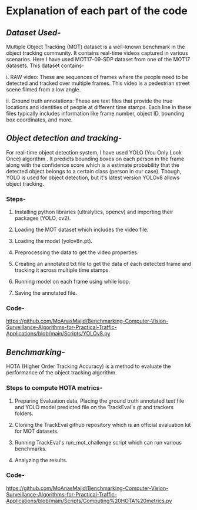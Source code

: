 # **Explanation of each part of the code**

## *Dataset Used-*

Multiple Object Tracking (MOT) dataset is a well-known benchmark in the object tracking community. It contains real-time videos captured in various scenarios. Here I have used MOT17-09-SDP dataset from one of the MOT17 datasets. This dataset contains-

i. RAW video: These are sequences of frames where the people need to be detected and tracked over multiple frames. This video is a pedestrian street scene filmed from a low angle.

ii. Ground truth annotations: These are text files that provide the true locations and identities of people at different time stamps. Each line in these  files typically includes information like frame number, object ID, bounding box coordinates, and more. 

## *Object detection and tracking-*

For real-time object detection system, I have used YOLO (You Only Look Once) algorithm . It predicts bounding boxes on each person in the frame along with the confidence score which is a estimate probability that the detected object belongs to a certain class (person in our case). Though, YOLO is used for object detection, but it's latest version YOLOv8 allows object tracking.

### **Steps-** 

1. Installing python libraries (ultralytics, opencv) and importing their packages (YOLO, cv2).

2. Loading the MOT dataset which includes the video file.

3. Loading the model (yolov8n.pt).

4. Preprocessing the data to get the video properties.

5. Creating an annotated txt file to get the data of each detected frame and tracking it across multiple time stamps.

6. Running model on each frame using while loop.

7. Saving the annotated file.

### **Code-**

https://github.com/MoAnasMajid/Benchmarking-Computer-Vision-Surveillance-Algorithms-for-Practical-Traffic-Applications/blob/main/Scripts/YOLOv8.py

## *Benchmarking-*

HOTA (Higher Order Tracking Accuracy) is a method to evaluate the performance of the object tracking algorithm.

### **Steps to compute HOTA metrics-**

1. Preparing Evaluation data. Placing the ground truth annotated text file and YOLO model predicted file on the TrackEval's gt and trackers folders.

2. Cloning the TrackEval github repository which is an official evaluation kit for MOT datasets.

3. Running TrackEval's run_mot_challenge script which can run various benchmarks. 

4. Analyzing the results.

### **Code-**

https://github.com/MoAnasMajid/Benchmarking-Computer-Vision-Surveillance-Algorithms-for-Practical-Traffic-Applications/blob/main/Scripts/Computing%20HOTA%20metrics.py
